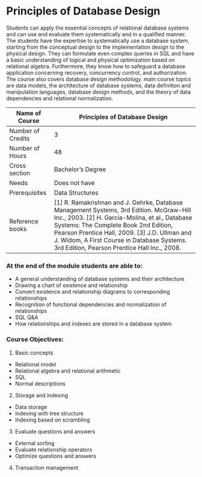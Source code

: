 
# Principles of Database Design

Students can apply the essential concepts of relational database systems and can use and evaluate them systematically and in a qualified manner. The students have the expertise to systematically use a database system, starting from the conceptual design to the implementation design to the physical design. They can formulate even complex queries in SQL and have a basic understanding of logical and physical optimization based on relational algebra. Furthermore, they know how to safeguard a database application concerning recovery, concurrency control, and authorization. The course also covers database design methodology. main course topics are data models, the architecture of database systems, data definition and manipulation languages, database design methods, and the theory of data dependencies and relational normalization.

| Name of Course |	Principles of Database Design |
|---|---|
| Number of Credits | 3 |
| Number of Hours | 48 | 
| Cross section | Bachelor’s Degree | 
| Needs | Does not have |
| Prerequisites | Data Structures | 
| Reference books | [1] R. Ramakrishnan and J. Gehrke, Database Management Systems, 3rd Edition. McGraw-Hill Inc., 2003. [2] H. Garcia-Molina, et al., Database Systems: The Complete Book 2nd Edition, Pearson Prentice Hall, 2009. [3] J.D. Ullman and J. Widom, A First Course in Database Systems. 3rd Edition, Pearson Prentice Hall Inc., 2008. |

### At the end of the module students are able to:
   
- A general understanding of database systems and their architecture
- Drawing a chart of existence and relationship
- Convert existence and relationship diagrams to corresponding relationships
- Recognition of functional dependencies and normalization of relationships
- SQL Q&A
- How relationships and indexes are stored in a database system

### Course Objectives:

1. Basic concepts
- Relational model
- Relational algebra and relational arithmetic
- SQL
- Normal descriptions

2. Storage and indexing
- Data storage
- Indexing with tree structure
- Indexing based on scrambling

3. Evaluate questions and answers
- External sorting
- Evaluate relationship operators
- Optimize questions and answers

4. Transaction management
		
		
		
		
		
		
		
		
		
		